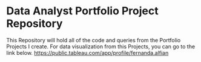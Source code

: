 # Data Analyst Portfolio Project Repository
This Repository will hold all of the code and queries from the Portfolio Projects I create.
For data visualization from this Projects, you can go to the link below.
https://public.tableau.com/app/profile/fernanda.alfian
